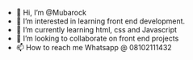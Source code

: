 - 👋 Hi, I’m @Mubarock
- 👀 I’m interested in learning front end development.
- 🌱 I’m currently learning html, css and Javascript
- 💞️ I’m looking to collaborate on front end projects
- 📫 How to reach me Whatsapp @ 08102111432

<!---
Mubarock/Mubarock is a ✨ special ✨ repository because its `README.md` (this file) appears on your GitHub profile.
You can click the Preview link to take a look at your changes.
--->

